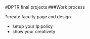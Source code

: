 
#DPTR final projects
###Work process

*create faculty page and design
* setup your Ip policy
* show your creativety 